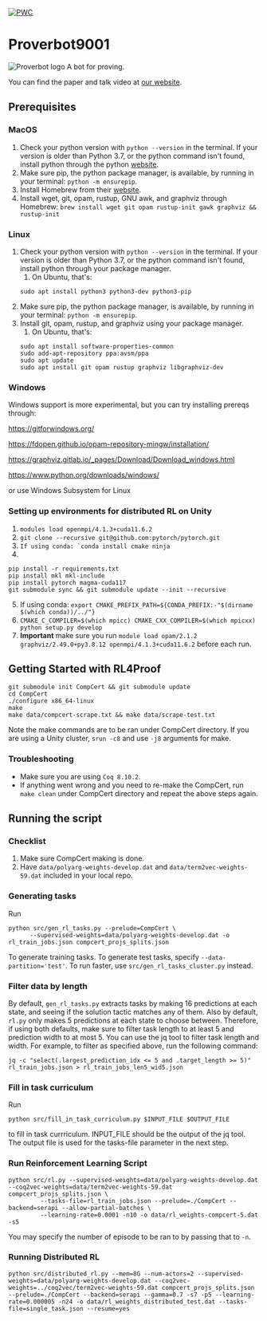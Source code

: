 [![PWC](https://img.shields.io/endpoint.svg?url=https://paperswithcode.com/badge/generating-correctness-proofs-with-neural/automated-theorem-proving-on-compcert)](https://paperswithcode.com/sota/automated-theorem-proving-on-compcert?p=generating-correctness-proofs-with-neural)

# Proverbot9001
![Proverbot logo](proverbotlogo-01.png)
A bot for proving.

You can find the paper and talk video at [our website](https://proverbot9001.ucsd.edu).

## Prerequisites

### MacOS

1. Check your python version with `python --version` in the
   terminal. If your version is older than Python 3.7, or the python
   command isn't found, install python through the python
   [website](https://www.python.org/).
2. Make sure pip, the python package manager, is available, by running
   in your terminal: `python -m ensurepip`.
3. Install Homebrew from their [website](https://brew.sh/).
4. Install wget, git, opam, rustup, GNU awk, and graphviz through Homebrew:
   `brew install wget git opam rustup-init gawk graphviz && rustup-init`

### Linux
1. Check your python version with `python --version` in the
   terminal. If your version is older than Python 3.7, or the python
   command isn't found, install python through your package manager.
   1. On Ubuntu, that's:
   ```
   sudo apt install python3 python3-dev python3-pip
   ```
2. Make sure pip, the python package manager, is available, by running
   in your terminal: `python -m ensurepip`.
3. Install git, opam, rustup, and graphviz using your package manager.
   1. On Ubuntu, that's:
   ```
   sudo apt install software-properties-common
   sudo add-apt-repository ppa:avsm/ppa
   sudo apt update
   sudo apt install git opam rustup graphviz libgraphviz-dev
   ```

### Windows
Windows support is more experimental, but you can try installing
prereqs through:

https://gitforwindows.org/

https://fdopen.github.io/opam-repository-mingw/installation/

https://graphviz.gitlab.io/_pages/Download/Download_windows.html

https://www.python.org/downloads/windows/

or use Windows Subsystem for Linux
### Setting up environments for distributed RL on Unity
1. ```modules load openmpi/4.1.3+cuda11.6.2```
2. ```git clone --recursive git@github.com:pytorch/pytorch.git```
3. ```If using conda: `conda install cmake ninja```
4.
```cd pytorch
pip install -r requirements.txt
pip install mkl mkl-include
pip install pytorch magma-cuda117
git submodule sync && git submodule update --init --recursive
```
5. If using conda: ```export CMAKE_PREFIX_PATH=${CONDA_PREFIX:-"$(dirname $(which conda))/../"}```
6. ```CMAKE_C_COMPILER=$(which mpicc) CMAKE_CXX_COMPILER=$(which mpicxx) python setup.py develop```
7. **Important** make sure you run ```module load opam/2.1.2 graphviz/2.49.0+py3.8.12 openmpi/4.1.3+cuda11.6.2``` before each run. 


## Getting Started with RL4Proof
```
git submodule init CompCert && git submodule update
cd CompCert
./configure x86_64-linux
make
make data/compcert-scrape.txt && make data/scrape-test.txt
```
Note the make commands are to be ran under CompCert directory. If you are using a Unity cluster, ```srun -c8``` and use ```-j8``` arguments for make.

### Troubleshooting
- Make sure you are using ```Coq 8.10.2```.
- If anything went wrong and you need to re-make the CompCert, run ```make clean``` under CompCert directory and repeat the above steps again.


## Running the script
### Checklist
1. Make sure CompCert making is done.
2. Have ```data/polyarg-weights-develop.dat``` and ```data/term2vec-weights-59.dat``` included in your local repo.
### Generating tasks
Run
```
python src/gen_rl_tasks.py --prelude=CompCert \
      --supervised-weights=data/polyarg-weights-develop.dat -o rl_train_jobs.json compcert_projs_splits.json
```
To generate training tasks. To generate test tasks, specify ```--data-partition='test'```. To run faster, use ```src/gen_rl_tasks_cluster.py``` instead.
### Filter data by length
By default, ```gen_rl_tasks.py``` extracts tasks by making 16 predictions at each state, and seeing if the solution tactic matches any of them. Also 
by default, ```rl.py``` only makes 5 predictions at each state to choose between. Therefore, if using both defaults, make sure to filter task length to 
at least 5 and prediction width to at most 5.
You can use the jq tool to filter task length and width.
For example, to filter as specified above, run the following command:
```
jq -c "select(.largest_prediction_idx <= 5 and .target_length >= 5)" rl_train_jobs.json > rl_train_jobs_len5_wid5.json
```
### Fill in task curriculum
Run 
```
python src/fill_in_task_curriculum.py $INPUT_FILE $OUTPUT_FILE
```
to fill in task currriculum. INPUT_FILE should be the output of the jq tool. The output file is used for the tasks-file parameter in the next step.
### Run Reinforcement Learning Script
```
python src/rl.py --supervised-weights=data/polyarg-weights-develop.dat --coq2vec-weights=data/term2vec-weights-59.dat compcert_projs_splits.json \
         --tasks-file=rl_train_jobs.json --prelude=./CompCert --backend=serapi --allow-partial-batches \
         --learning-rate=0.0001 -n10 -o data/rl_weights-compcert-5.dat -s5
```
You may specify the number of episode to be ran to by passing that to  ```-n```.  

### Running Distributed RL

```
python src/distributed_rl.py --mem=8G --num-actors=2 --supervised-weights=data/polyarg-weights-develop.dat --coq2vec-weights=../coq2vec/term2vec-weights-59.dat compcert_projs_splits.json --prelude=./CompCert --backend=serapi --gamma=0.7 -s7 -p5 --learning-rate=0.000005 -n24 -o data/rl_weights_distributed_test.dat --tasks-file=single_task.json --resume=yes
```
